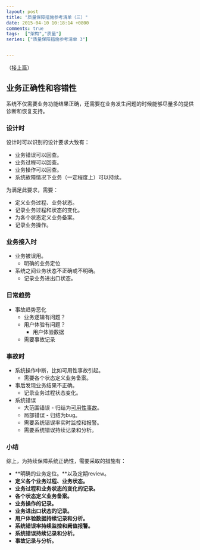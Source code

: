 ```yaml
---
layout: post
title: "质量保障措施参考清单（三）"
date: 2015-04-10 10:18:14 +0800
comments: true
tags:  ["架构","质量"]
series: ["质量保障措施参考清单 3"]


---
```



（[接上篇](/2015/04/10/resilient2/)）




## 业务正确性和容错性
系统不仅需要业务功能结果正确，还需要在业务发生问题的时候能够尽量多的提供诊断和恢复支持。

<!-- more -->


### 设计时
设计时可以识别的设计要求大致有：

* 业务错误可以回查。
* 业务过程可以回查。  
* 业务操作可以回查。
* 系统故障情况下业务（一定程度上）可以持续。


为满足此要求，需要：  

* 定义业务过程、业务状态。
* 记录业务过程和状态的变化。
* 为各个状态定义业务备案。
* 记录业务操作。


### 业务接入时

* 业务被误用。
	* 明确的业务定位
* 系统之间业务状态不正确或不明确。
	* 记录业务进出口状态。


### 日常趋势
* 事故趋势恶化
	* 业务逻辑有问题？
	* 用户体验有问题？
		* 用户体验数据
	* 需要事故记录




### 事故时
* 系统操作中断，比如可用性事故引起。
	* 需要各个状态定义业务备案。
* 事后发现业务结果不正确。
	* 记录业务过程状态变化。
* 系统错误
	* 大范围错误 - 归结为[可用性事故][1]。
	* 局部错误 - 归结为bug。
	* 需要系统错误率实时监控和报警。
	* 需要系统错误持续记录和分析。


### 小结
综上，为持续保障系统正确性，需要采取的措施有：

* **明确的业务定位。**以及定期review。
* **定义各个业务过程、业务状态。**
* **业务过程和业务状态的变化的记录。**
* **各个状态定义业务备案。**
* **业务操作的记录。**
* **业务进出口状态的记录。**
* **用户体验数据持续记录和分析。**
* **系统错误率持续监控和阙值报警。**
* **系统错误持续记录和分析。**
* **事故记录与分析。**







[1]: /2015/04/10/resilient2/
